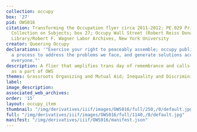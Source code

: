 ```yaml
---
collection: occupy
box: '27'
pid: OWS016
citation: Transforming the Occupation flyer circa 2011-2012; PE.029 Printed Ephemera
  Collection on Subjects; box 27; Occupy Wall Street (Robert Reiss Donation); Tamiment
  Library/Robert F. Wagner Labor Archives, New York University
creator: Queering Occupy
declarations: '"Exercise your right to peaceably assemble; occupy public space;  create
  a process to address the problems we face, and generate solutions accessible to
  everyone."'
description: A flier that amplifies trans day of remembrance and calls for trans awareness
  as a part of OWS
themes: Grassroots Organizing and Mutual Aid; Inequality and Discriminiation
label:
image_description:
associated_web_archives:
order: '15'
layout: occupy_item
thumbnail: "/img/derivatives/iiif/images/OWS016/full/250,/0/default.jpg"
full: "/img/derivatives/iiif/images/OWS016/full/1140,/0/default.jpg"
manifest: "/img/derivatives/iiif/OWS016/manifest.json"
---
```

